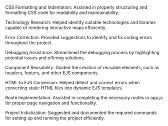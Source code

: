 CSS Formatting and Indentation: Assisted in properly structuring and formatting CSS code for readability and maintainability.

Technology Research: Helped identify suitable technologies and libraries capable of rendering interactive maps efficiently.

Error Correction: Provided suggestions to identify and fix coding errors throughout the project.

Debugging Assistance: Streamlined the debugging process by highlighting potential issues and offering solutions.

Component Reusability: Guided the creation of reusable elements, such as headers, footers, and other EJS components.

HTML to EJS Conversion: Helped detect and correct errors when converting static HTML files into dynamic EJS templates.

Route Implementation: Assisted in completing the necessary routes in app.js for proper page navigation and functionality.

Project Initialization: Suggested and documented the required commands for setting up and running the project efficiently.
